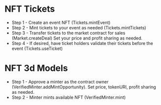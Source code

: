 # NFT Tickets
- Step 1 - Create an event NFT (Tickets.mintEvent)
- Step 2 - Mint tickets to your event as needed (Tickets.mintTickets)
- Step 3 - Transfer tickets to the market contract for sales (Market.createDeal) Set your price and profit sharing as needed.
- Step 4 - If desired, have ticket holders validate their tickets before the event (Tickets.useTicket)

# NFT 3d Models
- Step 1 - Approve a minter as the contract owner (VerifiedMinter.addMintOpportunity). Set price, tokenURI, profit sharing as needed.
- Step 2 - Minter mints available NFT (VerifiedMinter.mint)

